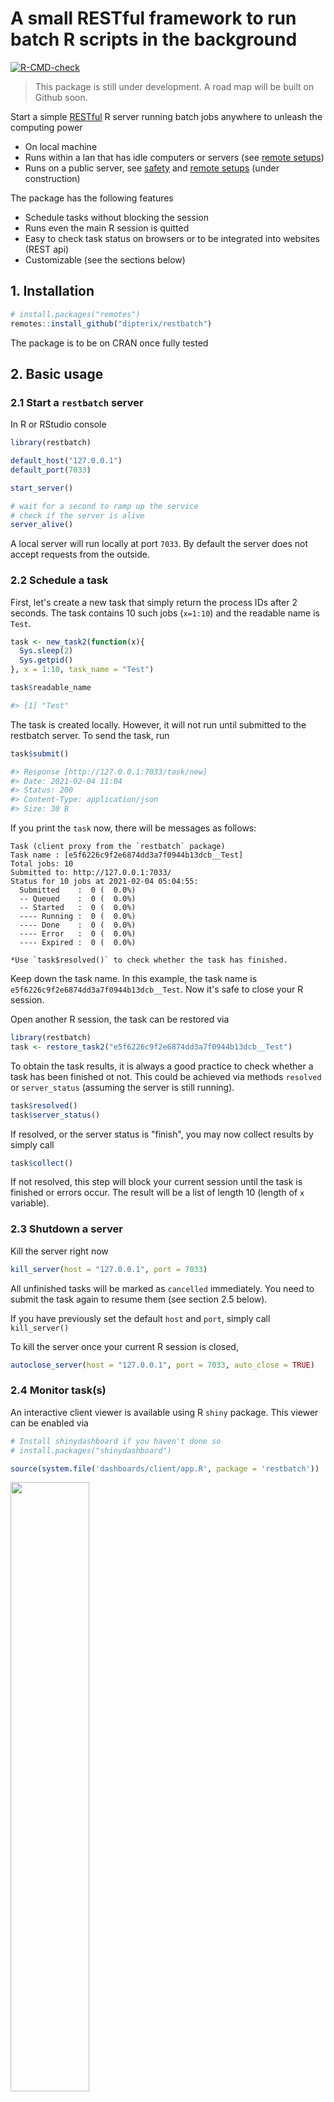 # A small RESTful framework to run batch R scripts in the background

<!-- badges: start -->
  [![R-CMD-check](https://github.com/dipterix/restbench/workflows/R-CMD-check/badge.svg)](https://github.com/dipterix/restbench/actions)
<!-- badges: end -->

> This package is still under development. A road map will be built on Github soon.

Start a simple [RESTful](https://restfulapi.net/) R server running batch jobs anywhere to unleash the computing power

* On local machine
* Runs within a lan that has idle computers or servers (see [remote setups](#remote-setups))
* Runs on a public server, see [safety](#safety) and [remote setups](#remote-setups) (under construction)

The package has the following features

* Schedule tasks without blocking the session
* Runs even the main R session is quitted
* Easy to check task status on browsers or to be integrated into websites (REST api)
* Customizable (see the sections below)

## 1. Installation

```r
# install.packages("remotes")
remotes::install_github("dipterix/restbatch")
```

The package is to be on CRAN once fully tested

## 2. Basic usage

### 2.1 Start a `restbatch` server

In R or RStudio console

```r
library(restbatch)

default_host("127.0.0.1")
default_port(7033)

start_server()

# wait for a second to ramp up the service
# check if the server is alive
server_alive()
```

A local server will run locally at port `7033`. By default the server does not accept requests from the outside. 

### 2.2 Schedule a task

First, let's create a new task that simply return the process IDs after 2 seconds. The task contains 10 such jobs (`x=1:10`) and the readable name is `Test`.

```r
task <- new_task2(function(x){
  Sys.sleep(2)
  Sys.getpid()
}, x = 1:10, task_name = "Test")

task$readable_name

#> [1] "Test"
```

The task is created locally. However, it will not run until submitted to the restbatch server. To send the task, run

```r
task$submit()

#> Response [http://127.0.0.1:7033/task/new]
#> Date: 2021-02-04 11:04
#> Status: 200
#> Content-Type: application/json
#> Size: 30 B
```

If you print the `task` now, there will be messages as follows:

```
Task (client proxy from the `restbatch` package)
Task name : [e5f6226c9f2e6874dd3a7f0944b13dcb__Test]
Total jobs: 10
Submitted to: http://127.0.0.1:7033/
Status for 10 jobs at 2021-02-04 05:04:55:
  Submitted    :  0 (  0.0%)
  -- Queued    :  0 (  0.0%)
  -- Started   :  0 (  0.0%)
  ---- Running :  0 (  0.0%)
  ---- Done    :  0 (  0.0%)
  ---- Error   :  0 (  0.0%)
  ---- Expired :  0 (  0.0%)

*Use `task$resolved()` to check whether the task has finished.
```

Keep down the task name. In this example, the task name is `e5f6226c9f2e6874dd3a7f0944b13dcb__Test`. Now it's safe to close your R session.

Open another R session, the task can be restored via

```r
library(restbatch)
task <- restore_task2("e5f6226c9f2e6874dd3a7f0944b13dcb__Test")
```

To obtain the task results, it is always a good practice to check whether a task has been finished ot not. This could be achieved via methods `resolved` or `server_status` (assuming the server is still running).

```r
task$resolved()
task$server_status()
```

If resolved, or the server status is "finish", you may now collect results by simply call

```r
task$collect()
```

If not resolved, this step will block your current session until the task is finished or errors occur. The result will be a list of length 10 (length of `x` variable).

### 2.3 Shutdown a server

Kill the server right now

```r
kill_server(host = "127.0.0.1", port = 7033)
```

All unfinished tasks will be marked as `cancelled` immediately. You need to submit the task again to resume them (see section 2.5 below).


If you have previously set the default `host` and `port`, simply call `kill_server()`

To kill the server once your current R session is closed,

```r
autoclose_server(host = "127.0.0.1", port = 7033, auto_close = TRUE)
```

### 2.4 Monitor task(s)

An interactive client viewer is available using R `shiny` package. This viewer can be enabled via

```r
# Install shinydashboard if you haven't done so
# install.packages("shinydashboard")

source(system.file('dashboards/client/app.R', package = 'restbatch'))
```

<img src="https://user-images.githubusercontent.com/8163576/106888900-d6dabe80-66ac-11eb-8c1f-27716a3a7112.png" width="50%">

Alternatively, `task$monitor()` function integrates RStudio, creating job panels in via package `rstudioapi`.

```r
# install.packages("rstudioapi")
task$monitor()
```

### 2.5 Resume a task

If a server is killed, all unfinished tasks will be cancelled. The tasks can be resumed without re-run everything. This requires to submit with flag `pack=FALSE` and `force=TRUE`:

```r
task$submit(pack=FALSE, force=TRUE)
```

